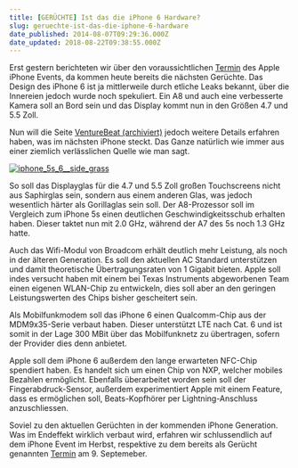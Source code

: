 ```yaml
---
title: [GERÜCHTE] Ist das die iPhone 6 Hardware?
slug: geruechte-ist-das-die-iphone-6-hardware
date_published: 2014-08-07T09:29:36.000Z
date_updated: 2018-08-22T09:38:55.000Z
---
```


Erst gestern berichteten wir über den voraussichtlichen [Termin](__GHOST_URL__/geruechte-iphone-event-am-9-september/) des Apple iPhone Events, da kommen heute bereits die nächsten Gerüchte. Das Design des iPhone 6 ist ja mittlerweile durch etliche Leaks bekannt, über die Innereien jedoch wurde noch spekuliert. Ein A8 und auch eine verbesserte Kamera soll an Bord sein und das Display kommt nun in den Größen 4.7 und 5.5 Zoll.

Nun will die Seite [VentureBeat (archiviert)](http://web.archive.org/web/20140808214500/http://venturebeat.com:80/2014/08/06/apples-iphone-6-line-will-sport-faster-wi-fi-improved-fingerprint-reader-a8-chip-confirmed-exclusive/) jedoch weitere Details erfahren haben, was im nächsten iPhone steckt. Das Ganze natürlich wie immer aus einer ziemlich verlässlichen Quelle wie man sagt.

[![iphone_5s_6__side_grass](//picdump.thafaker.de/2014/08/iphone_5s_6__side_grass-580x290.jpg)](__GHOST_URL__/geruechte-ist-das-die-iphone-6-hardware/iphone_5s_6__side_grass/)

So soll das Displayglas für die 4.7 und 5.5 Zoll großen Touchscreens nicht aus Saphirglas sein, sondern aus einem anderen Glas, was jedoch wesentlich härter als Gorillaglas sein soll. Der A8-Prozessor soll im Vergleich zum iPhone 5s einen deutlichen Geschwindigkeitsschub erhalten haben. Dieser taktet nun mit 2.0 GHz, während der A7 des 5s noch 1.3 GHz hatte.

Auch das Wifi-Modul von Broadcom erhält deutlich mehr Leistung, als noch in der älteren Generation. Es soll den aktuellen AC Standard unterstützen und damit theoretische Übertragungsraten von 1 Gigabit bieten. Apple soll indes versucht haben mit einem bei Texas Instruments abgeworbenen Team einen eigenen WLAN-Chip zu entwickeln, dies soll aber an den geringen Leistungswerten des Chips bisher gescheitert sein.

Als Mobilfunkmodem soll das iPhone 6 einen Qualcomm-Chip aus der MDM9x35-Serie verbaut haben. Dieser unterstützt LTE nach Cat. 6 und ist somit in der Lage 300 MBit über das Mobilfunknetz zu übertragen, sofern der Provider dies denn anbietet.

Apple soll dem iPhone 6 außerdem den lange erwarteten NFC-Chip spendiert haben. Es handelt sich um einen Chip von NXP, welcher mobiles Bezahlen ermöglicht. Ebenfalls überarbeitet worden sein soll der Fingerabdruck-Sensor, außerdem experimentiert Apple mit einem Feature, dass es ermöglichen soll, Beats-Kopfhörer per Lightning-Anschluss anzuschliessen.

Soviel zu den aktuellen Gerüchten in der kommenden iPhone Generation. Was im Endeffekt wirklich verbaut wird, erfahren wir schlussendlich auf dem iPhone Event im Herbst, respektive zu dem bereits als Gerücht genannten [Termin](__GHOST_URL__/geruechte-iphone-event-am-9-september/) am 9. Septemeber.
